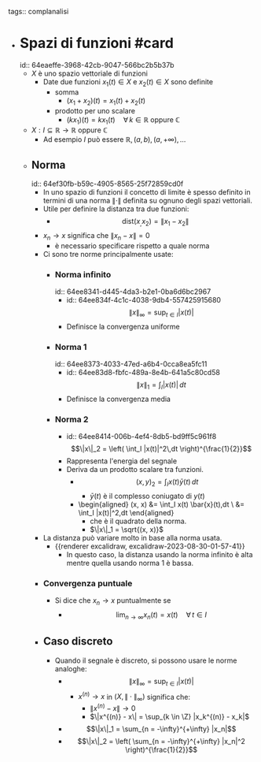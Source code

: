 tags:: complanalisi

- # Spazi di funzioni #card
  id:: 64eaeffe-3968-42cb-9047-566bc2b5b37b
	- $X$ è uno spazio vettoriale di funzioni
		- Date due funzioni $x_1(t) \in X$ e $x_2(t) \in X$ sono definite
			- somma
				- $(x_1 + x_2)(t) = x_1(t) + x_2(t)$
			- prodotto per uno scalare
				- $(k x_1)(t) = kx_1(t) \quad \forall\, k \in \mathbb{R} \text{ oppure } \mathbb{C}$
	- $X : I \subseteq \mathbb{R} \rightarrow \mathbb{R} \text{ oppure } \mathbb{C}$
		- Ad esempio $I$ può essere $\mathbb{R}, (a, b), (a, +\infty), \ldots$
	- ## Norma
	  id:: 64ef30fb-b59c-4905-8565-25f72859cd0f
		- In uno spazio di funzioni il concetto di limite è spesso definito in termini di una norma $\|\cdot\|$ definita su ognuno degli spazi vettoriali.
		- Utile per definire la distanza tra due funzioni:
			- $$\text{dist}(x_, x_2) = \|x_1 - x_2 \|$$
		- $x_n \rightarrow x$ significa che $\lVert x_n - x \rVert = 0$
			- è necessario specificare rispetto a quale norma
		- Ci sono tre norme principalmente usate:
			- ### Norma infinito
			  id:: 64ee8341-d445-4da3-b2e1-0ba6d6bc2967
				- id:: 64ee834f-4c1c-4038-9db4-557425915680
				  $$\|x\|_\infty = \sup_{t\in I} |x(t)|$$
				- Definisce la convergenza uniforme
			- ### Norma 1
			  id:: 64ee8373-4033-47ed-a6b4-0cca8ea5fc11
				- id:: 64ee83d8-fbfc-489a-8e4b-641a5c80cd58
				  $$\|x\|_1 = \int_I |x(t)|\,dt$$
				- Definisce la convergenza media
			- ### Norma 2
				- id:: 64ee8414-006b-4ef4-8db5-bd9ff5c961f8
				  $$\|x\|_2 = \left( \int_I |x(t)|^2\,dt \right)^{\frac{1}{2}}$$
				- Rappresenta l'energia del segnale
				- Deriva da un prodotto scalare tra funzioni.
					- $$(x, y)_2 = \int_I x(t)\bar{y}(t)\,dt$$
						- $\bar{y}(t)$ è il complesso coniugato di $y(t)$
					- \begin{aligned}
					  (x, x) &= \int_I x(t) \bar{x}(t)\,dt \\
					  &= \int_I |x(t)|^2\,dt
					  \end{aligned}
						- che è il quadrato della norma.
						- $\|x\|_1 = \sqrt{(x, x)}$
		- La distanza può variare molto in base alla norma usata.
			- {{renderer excalidraw, excalidraw-2023-08-30-01-57-41}}
				- In questo caso, la distanza usando la norma infinito è alta mentre quella usando norma 1 è bassa.
		- ### Convergenza puntuale
			- Si dice che $x_n \rightarrow x$ puntualmente se
				- $$\lim_{n \rightarrow \infty} x_n(t) = x(t)\quad\forall\, t \in I$$
		- ## Caso discreto
			- Quando il segnale è discreto, si possono usare le norme analoghe:
				- $$\|x\|_\infty = \sup_{t\in I} |x(t)|$$
					- $x^{(n)} \rightarrow x$ in $(X, \|\cdot\|_\infty)$ significa che:
						- $\|x^{(n)} - x\| \rightarrow 0$
						- $\|x^{(n)} - x\| = \sup_{k \in \Z} |x_k^{(n)} - x_k|$
				- $$\|x\|_1 = \sum_{n = -\infty}^{+\infty} |x_n|$$
				- $$\|x\|_2 = \left( \sum_{n = -\infty}^{+\infty} |x_n|^2 \right)^{\frac{1}{2}}$$